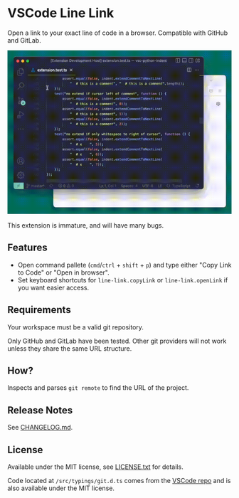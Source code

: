 # VSCode Line Link

Open a link to your exact line of code in a browser. Compatible with GitHub and GitLab.

![](./static/demo.gif)

This extension is immature, and will have many bugs.

## Features

* Open command pallete (`cmd`/`ctrl` + `shift` + `p`) and type either "Copy Link to Code" or "Open in browser".
* Set keyboard shortcuts for `line-link.copyLink` or `line-link.openLink` if you want easier access.

## Requirements

Your workspace must be a valid git repository.

Only GitHub and GitLab have been tested. Other git providers will not work unless they share the same URL structure.

## How?

Inspects and parses `git remote` to find the URL of the project.

## Release Notes

See [CHANGELOG.md](./CHANGELOG.md).

## License

Available under the MIT license, see [LICENSE.txt](./LICENSE.txt) for details.

Code located at `/src/typings/git.d.ts` comes from the [VSCode repo](https://github.com/Microsoft/vscode/) and is also available under the MIT license.
